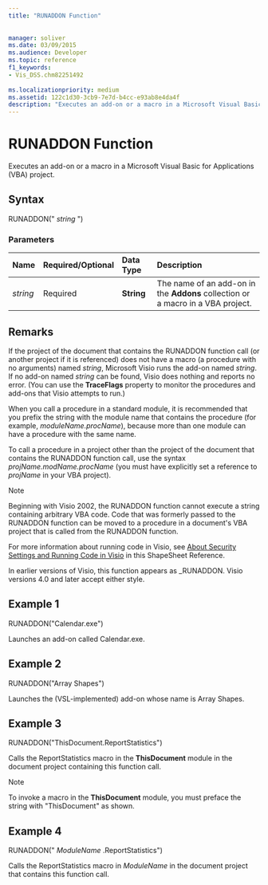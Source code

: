 ```yaml
---
title: "RUNADDON Function"
 
 
manager: soliver
ms.date: 03/09/2015
ms.audience: Developer
ms.topic: reference
f1_keywords:
- Vis_DSS.chm82251492
 
ms.localizationpriority: medium
ms.assetid: 122c1d30-3cb9-7e7d-b4cc-e93ab8e4da4f
description: "Executes an add-on or a macro in a Microsoft Visual Basic for Applications (VBA) project."
---
```


# RUNADDON Function

Executes an add-on or a macro in a Microsoft Visual Basic for Applications (VBA) project.
  
## Syntax

RUNADDON(" *string*  ")
  
### Parameters

|**Name**|**Required/Optional**|**Data Type**|**Description**|
|:-----|:-----|:-----|:-----|
| *string* <br/> |Required  <br/> |**String** <br/> | The name of an add-on in the **Addons** collection or a macro in a VBA project. |

## Remarks

If the project of the document that contains the RUNADDON function call (or another project if it is referenced) does not have a macro (a procedure with no arguments) named *string*, Microsoft Visio runs the add-on named *string*. If no add-on named  *string* can be found, Visio does nothing and reports no error. (You can use the **TraceFlags** property to monitor the procedures and add-ons that Visio attempts to run.)
  
When you call a procedure in a standard module, it is recommended that you prefix the string with the module name that contains the procedure (for example, *moduleName.procName*), because more than one module can have a procedure with the same name.
  
To call a procedure in a project other than the project of the document that contains the RUNADDON function call, use the syntax *projName.modName.procName* (you must have explicitly set a reference to *projName* in your VBA project).
  
> [!NOTE]
> Beginning with Visio 2002, the RUNADDON function cannot execute a string containing arbitrary VBA code. Code that was formerly passed to the RUNADDON function can be moved to a procedure in a document's VBA project that is called from the RUNADDON function.
  
For more information about running code in Visio, see [About Security Settings and Running Code in Visio](about-security-settings-and-running-code-in-visio-shapesheet.md) in this ShapeSheet Reference.
  
In earlier versions of Visio, this function appears as _RUNADDON. Visio versions 4.0 and later accept either style.
  
## Example 1

RUNADDON("Calendar.exe")
  
Launches an add-on called Calendar.exe.
  
## Example 2

RUNADDON("Array Shapes")
  
Launches the (VSL-implemented) add-on whose name is Array Shapes.
  
## Example 3

RUNADDON("ThisDocument.ReportStatistics")
  
Calls the ReportStatistics macro in the **ThisDocument** module in the document project containing this function call.
  
> [!NOTE]
> To invoke a macro in the **ThisDocument** module, you must preface the string with "ThisDocument" as shown.
  
## Example 4

RUNADDON(" *ModuleName*  .ReportStatistics")
  
Calls the ReportStatistics macro in  *ModuleName*  in the document project that contains this function call.
  